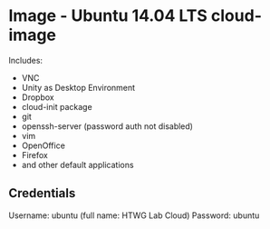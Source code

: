 # Image - Ubuntu 14.04 LTS cloud-image

Includes:

- VNC
- Unity as Desktop Environment
- Dropbox
- cloud-init package
- git
- openssh-server (password auth not disabled)
- vim
- OpenOffice
- Firefox 
- and other default applications

## Credentials

Username: ubuntu (full name: HTWG Lab Cloud)
Password: ubuntu
